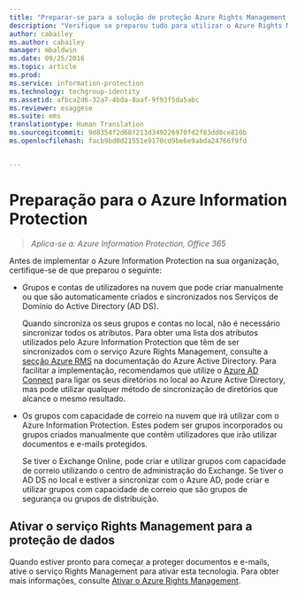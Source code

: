 ```yaml
---
title: "Preparar-se para a solução de proteção Azure Rights Management| Azure Information Protection"
description: "Verifique se preparou tudo para utilizar o Azure Rights Management, para que a sua organização possa proteger documentos e e-mails."
author: cabailey
ms.author: cabailey
manager: mbaldwin
ms.date: 09/25/2016
ms.topic: article
ms.prod: 
ms.service: information-protection
ms.technology: techgroup-identity
ms.assetid: afbca2d6-32a7-4bda-8aaf-9f93f5da5abc
ms.reviewer: esaggese
ms.suite: ems
translationtype: Human Translation
ms.sourcegitcommit: 9d8354f2d68f211d349226970fd2f83dd0ce810b
ms.openlocfilehash: facb9bd0d21551e9170cd9be6e9abda24766f9fd


---
```


# <a name="preparing-for-azure-information-protection"></a>Preparação para o Azure Information Protection

>*Aplica-se a: Azure Information Protection, Office 365*

Antes de implementar o Azure Information Protection na sua organização, certifique-se de que preparou o seguinte:

-   Grupos e contas de utilizadores na nuvem que pode criar manualmente ou que são automaticamente criados e sincronizados nos Serviços de Domínio do Active Directory (AD DS).

    Quando sincroniza os seus grupos e contas no local, não é necessário sincronizar todos os atributos. Para obter uma lista dos atributos utilizados pelo Azure Information Protection que têm de ser sincronizados com o serviço Azure Rights Management, consulte a [secção Azure RMS](/active-directory/active-directory-aadconnectsync-attributes-synchronized#azure-rms) na documentação do Azure Active Directory. Para facilitar a implementação, recomendamos que utilize o [Azure AD Connect](/active-directory/active-directory-aadconnectsync-whatis) para ligar os seus diretórios no local ao Azure Active Directory, mas pode utilizar qualquer método de sincronização de diretórios que alcance o mesmo resultado.

-   Os grupos com capacidade de correio na nuvem que irá utilizar com o Azure Information Protection. Estes podem ser grupos incorporados ou grupos criados manualmente que contêm utilizadores que irão utilizar documentos e e-mails protegidos.

    Se tiver o Exchange Online, pode criar e utilizar grupos com capacidade de correio utilizando o centro de administração do Exchange. Se tiver o AD DS no local e estiver a sincronizar com o Azure AD, pode criar e utilizar grupos com capacidade de correio que são grupos de segurança ou grupos de distribuição.

## <a name="activate-the-rights-management-service-for-data-protection"></a>Ativar o serviço Rights Management para a proteção de dados
Quando estiver pronto para começar a proteger documentos e e-mails, ative o serviço Rights Management para ativar esta tecnologia. Para obter mais informações, consulte [Ativar o Azure Rights Management](../deploy-use/activate-service.md).






<!--HONumber=Nov16_HO2-->


